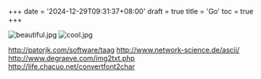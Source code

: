 +++
date = '2024-12-29T09:31:37+08:00'
draft = true
title = 'Go'
toc = true
+++

![beautiful.jpg](https://www.caoyang2002.top/usr/uploads/2023/10/958002088.jpg)
![cool.jpg](https://www.caoyang2002.top/usr/uploads/2023/10/1324992575.jpg)

http://patorjk.com/software/taag
http://www.network-science.de/ascii/
http://www.degraeve.com/img2txt.php
http://life.chacuo.net/convertfont2char
